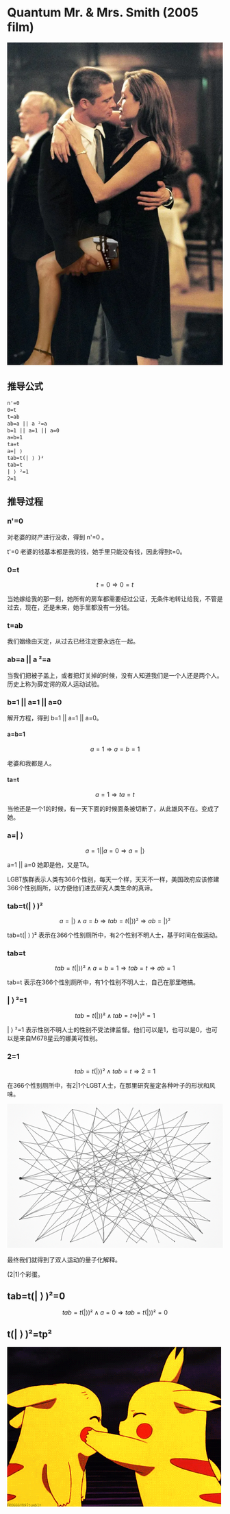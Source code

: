 # Quantum Mr. & Mrs. Smith (2005 film)

![image](Smith.webp)

## 推导公式

```
n'=0
0=t
t=ab
ab=a || a ²=a
b=1 || a=1 || a=0
a=b=1
ta=t
a=| ⟩ ​​​
tab=t(| ⟩ )²
tab=t
| ⟩ ²=1
2=1
```

## 推导过程

### n'=0

对老婆的财产进行没收，得到 n'=0 。

t'=0 老婆的钱基本都是我的钱，她手里只能没有钱，因此得到t=0。

### 0=t

$$
t=0 \Rightarrow 0=t
$$

当她嫁给我的那一刻，她所有的房车都需要经过公证，无条件地转让给我，不管是过去，现在，还是未来，她手里都没有一分钱。

### t=ab

我们姻缘由天定，从过去已经注定要永远在一起。

### ab=a || a ²=a

当我们把被子盖上，或者把灯关掉的时候，没有人知道我们是一个人还是两个人。
历史上称为薛定谔的双人运动试验。

### b=1 || a=1 || a=0

解开方程，得到 b=1 || a=1 || a=0。

#### a=b=1

$$
a=1 \Rightarrow a=b=1
$$

老婆和我都是人。

#### ta=t

$$
a=1 \Rightarrow ta=t
$$

当他还是一个1的时候，有一天下面的时候面条被切断了，从此雄风不在。变成了她。

### a=| ⟩ ​​​

$$
a=1 || a=0  \Rightarrow a=| ⟩
$$

a=1 || a=0  她即是他，又是TA。

LGBT族群表示人类有366个性别，每天一个样，天天不一样，美国政府应该修建366个性别厕所，以方便他们进去研究人类生命的真谛。

### tab=t(| ⟩ )²

$$
a=| ⟩ ∧ a=b \Rightarrow tab=t(| ⟩ )² \Rightarrow ab=| ⟩ ²
$$

tab=t(| ⟩ )² 表示在366个性别厕所中，有2个性别不明人士，基于时间在做运动。

### tab=t

$$
tab=t(| ⟩ )² ∧ a=b=1 \Rightarrow  tab=t \Rightarrow ab=1
$$

tab=t 表示在366个性别厕所中，有1个性别不明人士，自己在那里瞎搞。

### | ⟩ ²=1

$$
tab=t(| ⟩ )² ∧ tab=t \Rightarrow | ⟩ ²=1
$$

| ⟩ ²=1  表示性别不明人士的性别不受法律监督。他们可以是1，也可以是0，也可以是来自M678星云的娜美可性别。

### 2=1

$$
tab=t(| ⟩ )² ∧ tab=t \Rightarrow 2=1
$$

在366个性别厕所中，有2|1个LGBT人士，在那里研究鉴定各种叶子的形状和风味。

![image](tab.png)

最终我们就得到了双人运动的量子化解释。

(2|1)个彩蛋。

## tab=t(| ⟩ )²=0

$$
tab=t(| ⟩ )² ∧ a=0 \Rightarrow  tab=t(| ⟩ )²=0
$$

## t(| ⟩ )²=tp²

![image](tpp.gif)